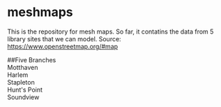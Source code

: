 # meshmaps  
This is the repository for mesh maps. So far, it contatins the data from 5 library sites that we can model.
Source: https://www.openstreetmap.org/#map

##Five Branches  
Motthaven  
Harlem  
Stapleton  
Hunt's Point  
Soundview  

